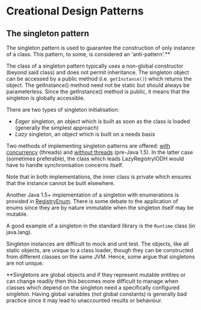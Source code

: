 # Creational Design Patterns #

## The singleton pattern ##

The singleton pattern is used to guarantee the construction of only instance of a class. This pattern, to some, is considered an 'anti-pattern'.**

The class of a singleton pattern typically uses a non-global constructor (beyond said class) and does not permit inheritance. The singleton object can be accessed by a public method (i.e. `getInstance()`) which returns the object. The getInstance() method need not be static but should always be parameterless. Since the getInstance() method is public, it means that the singleton is globally accessible.

There are two types of singleton initialisation:

- _Eager_ singleton, an object which is built as soon as the class is loaded (generally the simplest approach)
- _Lazy_ singleton, an object which is built on a needs basis

Two methods of implementing singleton patterns are offered: [with concurrency](/src/com/designPatterns/SingletonPattern/LazyRegistryWithDCL.java) (threads) and [without threads](/src/com/designPatterns/SingletonPattern/LazyRegistryIODH.java) (pre-Java 1.5). In the latter case (sometimes preferable), the class which leads LazyRegistryIODH would have to handle synchronisation concerns itself.

Note that in both implementations, the inner class is private which ensures that the instance cannot be built elsewhere.

Another Java 1.5+ implementation of a singleton with enumerations is provided in [RegistryEnum](/src/com/designPatterns/SingletonPattern/RegistryEnum.java). There is some debate to the application of enums since they are by nature immutable when the singleton itself may be mutable.

A good example of a singleton in the standard library is the `Runtime` class (in java.lang).

Singleton instances are difficult to mock and unit test. The objects, like all static objects, are unique to a class loader, though they can be constructed from different classes on the same JVM. Hence, some argue that singletons are not unique. 

**Singletons are global objects and if they represent mutable entities or can change readily then this becomes more difficult to manage when classes which depend on the singleton need a specifically configured singleton. Having global variables (not global constants) is generally bad practice since it may lead to unaccounted results or behaviour.